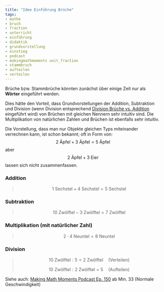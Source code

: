 ```yaml
---
title: "Idee Einführung Brüche"
tags:
- mathe 
- bruch 
- fraction 
- unterricht 
- einführung 
- didaktik 
- grundvorstellung 
- einstieg 
- podcast 
- makingmathmoments unit_fraction 
- stammbruch 
- aufteilen 
- verteilen
---
```

Brüche bzw. Stammbrüche könnten zunächst über einige Zeit nur als **Wörter** eingeführt werden. 

Dies hätte den Vorteil, dass Grundvorstellungen der Addition, Subtraktion und Division (wenn Division entsprechend [Division Brüche vs. Addition](Division%20Br%C3%BCche%20vs.%20Addition.md) eingeführt wird) von Brüchen mit gleichen Nennern sehr intuitiv sind.
Die Multiplikation von natürlichen Zahlen und Brüchen ist ebenfalls sehr intuitiv.

Die Vorstellung, dass man nur Objekte gleichen Typs miteinander verrechnen kann, ist schon bekannt; oft in Form von: 
$$2 \text{ Äpfel} + 3 \text{ Äpfel} = 5 \text{ Äpfel}$$
aber 
$$2 \text{ Äpfel} + 3 \text{ Eier}$$ 
lassen sich nicht zusammenfassen.

### Addition 
> $$1 \text{ Sechstel} + 4 \text{ Sechstel} = 5 \text{ Sechstel}$$

### Subtraktion
> $$10 \text{ Zwölftel} - 3 \text{ Zwölftel} = 7 \text{ Zwölftel}$$

### Multiplikation (mit natürlicher Zahl)
> $$2 \cdot 4 \text{ Neuntel} = 8 \text{ Neuntel}$$

### Division
> $$10 \text{ Zwölftel} : 5 =2 \text{ Zwölftel} \quad \text{(Verteilen)}$$
> 
> $$10 \text{ Zwölftel} : 2 \text{ Zwölftel} = 5 \quad \text{(Aufteilen)}$$

Siehe auch: [Making Math Moments Podcast Ep. 150](https://podcastaddict.com/episode/129680585) ab Min. 33 (Normale Geschwindigkeit)
